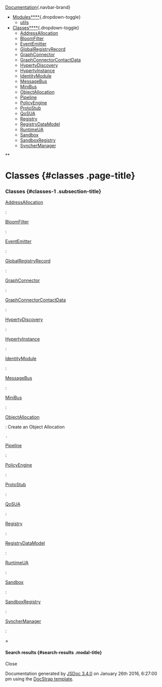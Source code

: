 <div class="navbar navbar-default navbar-fixed-top">

<div class="container">

<div class="navbar-header">

[Documentation](index.html){.navbar-brand}
<span class="icon-bar"></span> <span class="icon-bar"></span> <span
class="icon-bar"></span>

</div>

<div id="topNavigation" class="navbar-collapse collapse">

-   [Modules****](modules.list.html){.dropdown-toggle}
    -   [utils](module-utils.html)
-   [Classes****](classes.list.html){.dropdown-toggle}
    -   [AddressAllocation](AddressAllocation.html)
    -   [BloomFilter](BloomFilter.html)
    -   [EventEmitter](EventEmitter.html)
    -   [GlobalRegistryRecord](GlobalRegistryRecord.html)
    -   [GraphConnector](GraphConnector.html)
    -   [GraphConnectorContactData](GraphConnectorContactData.html)
    -   [HypertyDiscovery](HypertyDiscovery.html)
    -   [HypertyInstance](HypertyInstance.html)
    -   [IdentityModule](IdentityModule.html)
    -   [MessageBus](MessageBus.html)
    -   [MiniBus](MiniBus.html)
    -   [ObjectAllocation](ObjectAllocation.html)
    -   [Pipeline](Pipeline.html)
    -   [PolicyEngine](PolicyEngine.html)
    -   [ProtoStub](ProtoStub.html)
    -   [QoSUA](QoSUA.html)
    -   [Registry](Registry.html)
    -   [RegistryDataModel](RegistryDataModel.html)
    -   [RuntimeUA](RuntimeUA.html)
    -   [Sandbox](Sandbox.html)
    -   [SandboxRegistry](SandboxRegistry.html)
    -   [SyncherManager](SyncherManager.html)

<div class="col-sm-3 col-md-3">

<div class="input-group">

<div class="input-group-btn">

**

</div>

</div>

</div>

</div>

</div>

</div>

<div id="toc-content" class="container">

<div class="row">

<div class="col-md-8">

<div id="main">

Classes {#classes .page-title}
=======

<div class="section">

<div class="container-overview">

</div>

### Classes {#classes-1 .subsection-title}

[AddressAllocation](AddressAllocation.html)

:   

[BloomFilter](BloomFilter.html)

:   

[EventEmitter](EventEmitter.html)

:   

[GlobalRegistryRecord](GlobalRegistryRecord.html)

:   

[GraphConnector](GraphConnector.html)

:   

[GraphConnectorContactData](GraphConnectorContactData.html)

:   

[HypertyDiscovery](HypertyDiscovery.html)

:   

[HypertyInstance](HypertyInstance.html)

:   

[IdentityModule](IdentityModule.html)

:   

[MessageBus](MessageBus.html)

:   

[MiniBus](MiniBus.html)

:   

[ObjectAllocation](ObjectAllocation.html)

:   Create an Object Allocation

    .

[Pipeline](Pipeline.html)

:   

[PolicyEngine](PolicyEngine.html)

:   

[ProtoStub](ProtoStub.html)

:   

[QoSUA](QoSUA.html)

:   

[Registry](Registry.html)

:   

[RegistryDataModel](RegistryDataModel.html)

:   

[RuntimeUA](RuntimeUA.html)

:   

[Sandbox](Sandbox.html)

:   

[SandboxRegistry](SandboxRegistry.html)

:   

[SyncherManager](SyncherManager.html)

:   

</div>

</div>

</div>

<div class="clearfix">

</div>

<div class="col-md-3">

<div id="toc" class="col-md-3 hidden-xs hidden-sm hidden-md">

</div>

</div>

</div>

</div>

<div id="searchResults" class="modal fade">

<div class="modal-dialog">

<div class="modal-content">

<div class="modal-header">

<span aria-hidden="true">×</span>
#### Search results {#search-results .modal-title}

</div>

<div class="modal-body">

</div>

<div class="modal-footer">

Close

</div>

</div>

</div>

</div>

<span class="jsdoc-message"> Documentation generated by [JSDoc
3.4.0](https://github.com/jsdoc3/jsdoc) on January 26th 2016, 6:27:00 pm
using the [DocStrap template](https://github.com/docstrap/docstrap).
</span>
